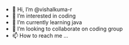 - 👋 Hi, I’m @vishalkuma-r
- 👀 I’m interested in coding 
- 🌱 I’m currently learning java
- 💞️ I’m looking to collaborate on coding group
- 📫 How to reach me ...

<!---
vishalkuma-r/vishalkuma-r is a ✨ special ✨ repository because its `README.md` (this file) appears on your GitHub profile.
You can click the Preview link to take a look at your changes.
--->
